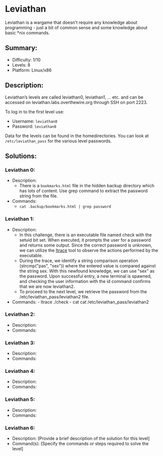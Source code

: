 # Leviathan
Leviathan is a wargame that doesn't require any knowledge about programming - just a bit of common sense and some knowledge about basic *nix commands.

## Summary:
- Difficulty: 1/10
- Levels: 8
- Platform: Linux/x86

## Description:
Leviathan’s levels are called leviathan0, leviathan1, … etc. and can be accessed on leviathan.labs.overthewire.org through SSH on port 2223.

To log in to the first level use:
- Username: `leviathan0`
- Password: `leviathan0`

Data for the levels can be found in the homedirectories. You can look at `/etc/leviathan_pass` for the various level passwords.

## Solutions:

### Leviathan 0:

- Description:
    - There is a `bookmarks.html` file in the hidden backup directory which has lots of content. Use grep command to extract the password string from the file.
- Commands:
    - `cat .backup/bookmarks.html | grep password`

### Leviathan 1:

- Description:
    - In this challenge, there is an executable file named check with the setuid bit set. When executed, it prompts the user for a password and returns some output. Since the correct password is unknown, we can utilize the [ltrace](https://man7.org/linux/man-pages/man1/ltrace.1.html) tool to observe the actions performed by the executable.
    - During the trace, we identify a string comparison operation (strcmp("pas", "sex")) where the entered value is compared against the string sex. With this newfound knowledge, we can use "sex" as the password. Upon successful entry, a new terminal is spawned, and checking the user information with the id command confirms that we are now leviathan2.
    - To proceed to the next level, we retrieve the password from the /etc/leviathan_pass/leviathan2 file.
- Commands:
      - ltrace ./check 
      - cat cat /etc/leviathan_pass/leviathan2

### Leviathan 2:

- Description:
- Commands:

### Leviathan 3:

- Description:
- Commands:

### Leviathan 4:

- Description:
- Commands:

### Leviathan 5:

- Description:
- Commands:

### Leviathan 6:

- Description: [Provide a brief description of the solution for this level]
- Command(s): [Specify the commands or steps required to solve the level]


